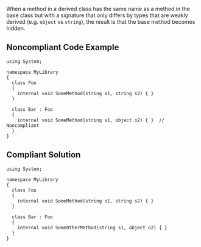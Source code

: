 
When a method in a derived class has the same name as a method in the base class but with a signature that only differs by types that are weakly derived (e.g. `object` vs `string`), the result is that the base method becomes hidden.

## Noncompliant Code Example


    using System;
    
    namespace MyLibrary
    {
      class Foo
      {
        internal void SomeMethod(string s1, string s2) { }
      }
    
      class Bar : Foo
      {
        internal void SomeMethod(string s1, object o2) { }  // Noncompliant
      }
    }


## Compliant Solution


    using System;
    
    namespace MyLibrary
    {
      class Foo
      {
        internal void SomeMethod(string s1, string s2) { }
      }
    
      class Bar : Foo
      {
        internal void SomeOtherMethod(string s1, object o2) { }
      }
    }

